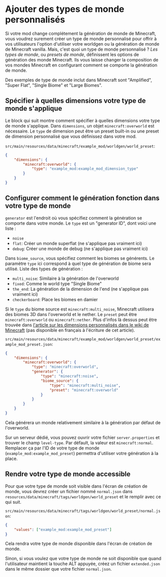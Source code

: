 # Ajouter des types de monde personnalisés

Si votre mod change complétement la génération de monde de Minecraft, vous voudrez surement créer un type de monde
personnalisé pour offrir à vos utilisateurs l'option d'utiliser votre worldgen ou la génération
de monde de Minecraft vanilla.
Mais, c'est quoi un type de monde personnalisé ? _Les types de monde_, ou _presets de monde_, définissent les options
de génération des monde Minecraft. Ils vous laisse changer la composition de vos mondes Minecraft
en configurant comment se comporte la génération de monde.

Des exemples de type de monde inclut dans Minecraft sont "Amplified", "Super Flat", "Single Biome" et "Large Biomes".

## Spécifier à quelles dimensions votre type de monde s'applique

Le block qui suit montre comment spécifier à quelles dimensions votre type de monde s'applique.
Dans `dimensions`, un objet `minecraft:overworld` est nécessaire.
Le `type` de dimension peut être un preset built-in ou une preset de dimension personnalisé
que vous définissez dans votre mod.

`src/main/resources/data/minecraft/example_mod/worldgen/world_preset`:

```json
{
	"dimensions": {
		"minecraft:overworld": {
			"type": "example_mod:example_mod_dimension_type"
		}
	}
}
```

## Configurer comment le génération fonction dans votre type de monde

`generator` est l'endroit où vous spécifiez comment la génération se comporte dans votre monde.
Le `type` est un "generator ID", dont voici une liste :

- `noise`
- `flat`: Créer un monde superflat (ne s'applique pas vraiment ici)
- `debug`: Créer une monde de debug (ne s'applique pas vraiment ici)

Dans `biome_source`, vous spécifiez comment les biomes se générents.
Le paramètre `type` ici correspond à quel type de génération de biome sera utilisé.
Liste des types de génération :

- `multi_noise`: Similaire à la génération de l'overworld
- `fixed`: Comme le world type "Single Biome"
- `the_end`: La génération de la dimension de l'end (ne s'applique pas vraiment ici)
- `checkerboard`: Place les biomes en damier

Si le `type` du biome source est `minecraft:multi_noise`, Minecraft utilisera des biomes 3D dans l'overworld et le nether.
Le `preset` peut être `minecraft:overworld` ou `minecraft:nether`.
Plus d'infos là dessus peut être trouvée dans [l'article sur les dimensions personnalisés dans le wiki de Minecraft](https://minecraft.wiki/w/Custom_dimension#Multi-noise_biome_source_parameter_list) (pas disponible en français à l'écriture de cet article).

`src/main/resources/data/minecraft/example_mod/worldgen/world_preset/example_mod_preset.json`:

```json
{
	"dimensions": {
		"minecraft:overworld": {
			"type": "minecraft:overworld",
			"generator": {
				"type": "minecraft:noise",
				"biome_source": {
					"type": "minecraft:multi_noise",
					"preset": "minecraft:overworld"
				}
			}
		}
	}
}
```

Cela générera un monde relativement similaire à la génération par défaut de l'overworld.

Sur un serveur dédié, vous pouvez ouvrir votre fichier `server.properties` et trouver le champ `level-type`.
Par défault, la valeur est `minecraft:normal`. Remplacer ça par l'ID de votre type de monde
(`example_mod:example_mod_preset`) permettra d'utiliser votre génération à la place.

## Rendre votre type de monde accessible

Pour que votre type de monde soit visible dans l'écran de création de monde, vous devrez créer un fichier
nommé `normal.json` dans `resources/data/minecraft/tags/worldgen/world_preset` et le remplir avec ce qui suit.

`src/main/resources/data/minecraft/tags/worldgen/world_preset/normal.json`:

```json
{
	"values": ["example_mod:example_mod_preset"]
}
```

Cela rendra votre type de monde disponible dans l'écran de création de monde.

Sinon, si vous voulez que votre type de monde ne soit disponible que quand l'utilisateur maintient la touche ALT appuyée,
créez un fichier `extended.json` dans le même dossier que votre fichier `normal.json`.
